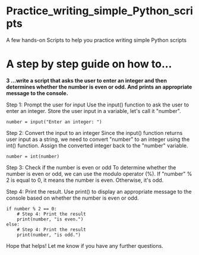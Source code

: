 # Practice_writing_simple_Python_scripts
A few hands-on Scripts to help you practice writing simple Python scripts

# A step by step guide on how to...

**3 ...write a script that asks the user to enter an integer and then determines whether the number is even or odd. And prints an appropriate message to the console.** 

Step 1: Prompt the user for input
Use the input() function to ask the user to enter an integer. Store the user input in a variable, let's call it "number".

`number = input("Enter an integer: ")`

Step 2: Convert the input to an integer
Since the input() function returns user input as a string, we need to convert "number" to an integer using the int() function. Assign the converted integer back to the "number" variable.

`number = int(number)`

Step 3: Check if the number is even or odd
To determine whether the number is even or odd, we can use the modulo operator (%). If "number" % 2 is equal to 0, it means the number is even. Otherwise, it's odd.

Step 4: Print the result.
Use print() to display an appropriate message to the console based on whether the number is even or odd.


```
if number % 2 == 0:
    # Step 4: Print the result
    print(number, "is even.")
else:
    # Step 4: Print the result
    print(number, "is odd.")
```

Hope that helps! Let me know if you have any further questions.